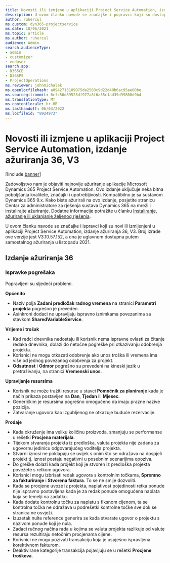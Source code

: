 ```yaml
---
title: Novosti ili izmjene u aplikaciji Project Service Automation, izdanje ažuriranja 36, V3
description: U ovom članku navode se značajke i popravci koji su dostupni u aplikaciji Microsoft Dynamics 365 Project Service Automation, izdanje ažuriranja 36, V3.
author: ruhercul
ms.custom: dyn365-projectservice
ms.date: 10/06/2021
ms.topic: article
ms.author: ruhercul
audience: Admin
search.audienceType:
- admin
- customizer
- enduser
search.app:
- D365CE
- D365PS
- ProjectOperations
ms.reviewer: johnmichalak
ms.openlocfilehash: a8942713109075da2503c9d22d40b6ac95ae00be
ms.sourcegitcommit: 6cfc50d89528df977a8f6a55c1ad39d99800d9b4
ms.translationtype: MT
ms.contentlocale: hr-HR
ms.lasthandoff: 06/03/2022
ms.locfileid: "8924973"
---
```

# <a name="whats-new-or-changed-in-project-service-automation-update-release-36-v3"></a>Novosti ili izmjene u aplikaciji Project Service Automation, izdanje ažuriranja 36, V3

[!include [banner](../includes/psa-now-project-operations.md)]

Zadovoljstvo nam je objaviti najnovije ažuriranje aplikacije Microsoft Dynamics 365 Project Service Automation. Ovo izdanje uključuje neka bitna poboljšanja kvalitete, značajki i upotrebljivosti. Kompatibilno je sa sustavom Dynamics 365 9.x. Kako biste ažurirali na ovo izdanje, posjetite stranicu Centar za administratore za rješenja sustava Dynamics 365 na mreži i instalirajte ažuriranje. Dodatne informacije potražite u članku [Instaliranje, ažuriranje ili uklanjanje željenog rješenja](/power-platform/admin/install-remove-preferred-solution).

U ovom članku navode se značajke i ispravci koji su novi ili izmijenjeni u aplikaciji Project Service Automation, izdanje ažuriranja 36, V3. Broj izrade ove verzije jest V3.10.57.152, a ona je uglavnom dostupna putem samostalnog ažuriranja u listopadu 2021.

## <a name="update-release-36"></a>Izdanje ažuriranja 36

### <a name="bug-fixes"></a>Ispravke pogrešaka

Popravljeni su sljedeći problemi.

**Općenito**
- Naziv polja **Zadani predložak radnog vremena** na stranici **Parametri projekta** pogrešno je preveden.
- Asinkroni dodaci ne upravljaju ispravno iznimkama povezanima sa stavkom **SharedVariableService**.

**Vrijeme i trošak**
- Kad redci dnevnika nedostaju ili korisnik nema ispravne ovlasti za čitanje redaka dnevnika, dolazi do netočne pogreške pri otkazivanju odobrenja projekta.
- Korisnici ne mogu otkazati odobrenje ako unos troška ili vremena ima više od jednog povezanog odobrenja za projekt.
- **Odsutnost** i **Odmor** pogrešno su prevedeni na kineski jezik u pretraživanju, na stranici **Vremenski unos**.

**Upravljanje resursima**
- Korisnik ne može tražiti resurse u stavci **Pomoćnik za planiranje** kada je način prikaza postavljen na **Dan**, **Tjedan** ili **Mjesec**.
- Generičkim je resursima pogrešno omogućeno da imaju prazne nazive pozicija. 
- Zatvaranje ugovora kao izgubljenog ne otkazuje buduće rezervacije.

**Prodaje**
- Kada okruženje ima veliku količinu proizvoda, smanjuju se performanse u rešetki **Procjena materijala**.
- Tijekom stvaranja projekta iz predloška, valuta projekta nije zadana za ugovornu jedinicu odgovarajućeg voditelja projekta.
- Stvarni iznosi ne poklapaju se uvijek s onim što se odražava na dospjeli projekt tj. iznosi postaju negativni u posebnim scenarijima opoziva.
- Do greške dolazi kada projekt koji je stvoren iz predloška projekta povežete s retkom ugovora.
- Korisnici mogu izbrisati redak ugovora s kontrolnim točkama, **Spremno za fakturiranje** i **Stvorena faktura**. To se ne smije dozvoliti.
- Kada se procjene uvoze iz projekta, naplativost pojedinosti retka ponude nije ispravno postavljena kada je za redak ponude omogućena naplata koja se temelji na zadatku.
- Kada dodate kontrolnu točku za naplatu s fiksnom cijenom, ta se kontrolna točka ne odražava u podrešetki kontrolne točke sve dok se stranica ne osvježi.
- Izuzetak nulte reference generira se kada stvarate ugovor o projektu s nazivom ponude koji je nula.
- Zadaci ručnog načina rada u kojima se valuta projekta razlikuje od valute resursa rezultiraju netočnim procjenama cijene.
- Korisnici ne mogu pozivati transakciju koja je uspješno ispravljena korektivnom fakturom.
- Deaktivirane kategorije transakcija pojavljuju se u rešetki **Procjene troškova**.



